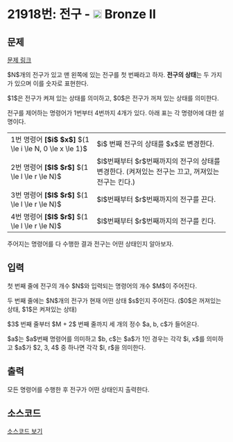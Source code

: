 # 21918번: 전구 - <img src="https://static.solved.ac/tier_small/4.svg" style="height:20px" /> Bronze II

<!-- performance -->

<!-- 문제 제출 후 깃허브에 푸시를 했을 때 제출한 코드의 성능이 입력될 공간입니다.-->

<!-- end -->

## 문제

[문제 링크](https://boj.kr/21918)

<p>$N$개의 전구가 있고 맨 왼쪽에 있는 전구를 첫 번째라고 하자.&nbsp;<strong>전구의 상태</strong>는 두 가지가 있으며 이를 숫자로 표현한다.</p>

<p>$1$은 전구가 켜져 있는 상태를 의미하고, $0$은 전구가 꺼져 있는 상태를 의미한다.</p>

<p>전구를 제어하는 명령어가 1번부터 4번까지 4개가 있다. 아래 표는 각 명령어에 대한 설명이다.</p>

<table class="table table-bordered">
<tbody>
<tr>
<td>1번 명령어 <strong>[$i$ $x$]</strong> $(1 \le i \le N, 0 \le x \le 1)$</td>
<td>$i$ 번째 전구의 상태를 $x$로 변경한다.</td>
</tr>
<tr>
<td>2번 명령어&nbsp;<strong>[$l$ $r$]</strong>&nbsp;$(1 \le l \le r \le N)$</td>
<td>$l$번째부터 $r$번째까지의 전구의 상태를 변경한다. (켜져있는 전구는 끄고, 꺼져있는 전구는 킨다.)</td>
</tr>
<tr>
<td>3번 명령어&nbsp;<strong>[$l$ $r$]</strong>&nbsp;$(1 \le l \le r \le N)$</td>
<td>$l$번째부터 $r$번째까지의 전구를 끈다.</td>
</tr>
<tr>
<td>4번 명령어&nbsp;<strong>[$l$ $r$]</strong>&nbsp;$(1 \le l \le r \le N)$</td>
<td>$l$번째부터 $r$번째까지의 전구를 킨다.</td>
</tr>
</tbody>
</table>

<p>주어지는 명령어를 다 수행한 결과 전구는 어떤 상태인지 알아보자.</p>

## 입력

<p>첫 번째 줄에 전구의 개수 $N$와 입력되는 명령어의 개수 $M$이 주어진다.</p>

<p>두 번째 줄에는 $N$개의 전구가 현재 어떤 상태 $s$인지 주어진다. ($0$은 꺼져있는 상태, $1$은 켜져있는 상태)</p>

<p>$3$ 번째 줄부터 $M&nbsp;+ 2$ 번째 줄까지 세 개의 정수 $a, b, c$가 들어온다.</p>

<p>$a$는 $a$번째 명령어를 의미하고 $b, c$는 $a$가 1인 경우는 각각 $i, x$를 의미하고 $a$가 $2, 3, 4$ 중 하나면 각각 $l, r$을 의미한다.</p>

## 출력

<p>모든 명령어를 수행한 후 전구가 어떤 상태인지 출력한다.</p>

## 소스코드

[소스코드 보기](Main.java)